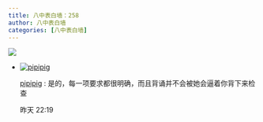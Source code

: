 ```yaml
---
title: 八中表白墙：258
author: 八中表白墙
categories: [八中表白墙]
---
```


![](https://img.urlnode.com/file/ad52dde8fd85d58a6906b.jpg)

- [![pipipig](http://qlogo4.store.qq.com/qzone/1318685303/1318685303/30?1557671596)](http://user.qzone.qq.com/1318685303)

  [pipipig](http://user.qzone.qq.com/1318685303) : 是的，每一项要求都很明确，而且背诵并不会被她会逼着你背下来检查

  昨天 22:19